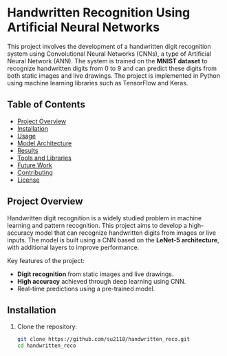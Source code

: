 # Handwritten Recognition Using Artificial Neural Networks

This project involves the development of a handwritten digit recognition system using Convolutional Neural Networks (CNNs), a type of Artificial Neural Network (ANN). The system is trained on the **MNIST dataset** to recognize handwritten digits from 0 to 9 and can predict these digits from both static images and live drawings. The project is implemented in Python using machine learning libraries such as TensorFlow and Keras.

## Table of Contents

- [Project Overview](#project-overview)
- [Installation](#installation)
- [Usage](#usage)
- [Model Architecture](#model-architecture)
- [Results](#results)
- [Tools and Libraries](#tools-and-libraries)
- [Future Work](#future-work)
- [Contributing](#contributing)
- [License](#license)

## Project Overview

Handwritten digit recognition is a widely studied problem in machine learning and pattern recognition. This project aims to develop a high-accuracy model that can recognize handwritten digits from images or live inputs. The model is built using a CNN based on the **LeNet-5 architecture**, with additional layers to improve performance.

Key features of the project:
- **Digit recognition** from static images and live drawings.
- **High accuracy** achieved through deep learning using CNN.
- Real-time predictions using a pre-trained model.

## Installation

1. Clone the repository:
   ```bash
   git clone https://github.com/su2118/handwritten_reco.git
   cd handwritten_reco
